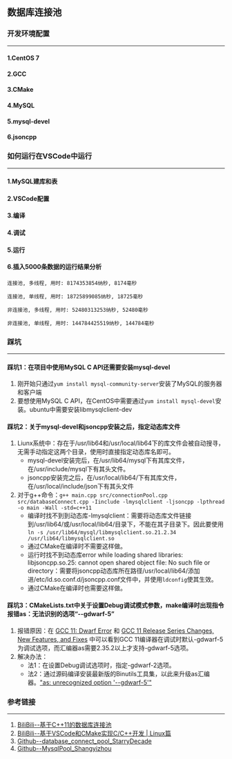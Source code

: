 ## 数据库连接池
### 开发环境配置
---
#### 1.CentOS 7
#### 2.GCC
#### 3.CMake
#### 4.MySQL
#### 5.mysql-devel
#### 6.jsoncpp
### 如何运行在VSCode中运行
---
#### 1.MySQL建库和表
#### 2.VSCode配置
#### 3.编译
#### 4.调试
#### 5.运行
#### 6.插入5000条数据的运行结果分析
```
连接池, 多线程, 用时: 8174353854纳秒, 8174毫秒

连接池, 单线程, 用时: 18725899085纳秒, 18725毫秒

非连接池, 多线程, 用时: 52480313253纳秒, 52480毫秒

非连接池, 单线程, 用时: 144784425519纳秒, 144784毫秒
```
### 踩坑
---
#### 踩坑1：在项目中使用MySQL C API还需要安装mysql-devel
1. 刚开始只通过`yum install mysql-community-server`安装了MySQL的服务器和客户端
2. 要想使用MySQL C API，在CentOS中需要通过`yum install mysql-devel`安装。ubuntu中需要安装libmysqlclient-dev
#### 踩坑2：关于mysql-devel和jsoncpp安装之后，指定动态库文件
1. Liunx系统中：存在于/usr/lib64和/usr/local/lib64下的库文件会被自动搜寻，无需手动指定这两个目录，使用时直接指定动态库名即可。
    - mysql-devel安装完后，在/usr/lib64/mysql下有其库文件，在/usr/include/mysql下有其头文件。
    - jsoncpp安装完之后，在/usr/local/lib64/下有其库文件，在/usr/local/include/json下有其头文件
2. 对于g++命令：`g++ main.cpp src/connectionPool.cpp src/databaseConnect.cpp -Iinclude -lmysqlclient -ljsoncpp -lpthread -o main -Wall -std=c++11`
    - 编译时找不到到动态库-lmysqlclient：需要将动态库文件链接到/usr/lib64/或/usr/local/lib64/目录下，不能在其子目录下。因此要使用`ln -s /usr/lib64/mysql/libmysqlclient.so.21.2.34 /usr/lib64/libmysqlclient.so`
    - 通过CMake在编译时不需要这样做。
    - 运行时找不到动态库error while loading shared libraries: libjsoncpp.so.25: cannot open shared object file: No such file or directory：需要将jsoncpp动态库所在路径/usr/local/lib64/添加进/etc/ld.so.conf.d/jsoncpp.conf文件中，并使用`ldconfig`使其生效。
    - 通过CMake在编译时也需要这样做。
#### 踩坑3：CMakeLists.txt中关于设置Debug调试模式参数，make编译时出现指令报错as：无法识别的选项“--gdwarf-5”
1. 报错原因：在 [GCC 11: Dwarf Error](https://github.com/crosstool-ng/crosstool-ng/issues/1546) 和 [GCC 11 Release Series Changes, New Features, and Fixes](https://gcc.gnu.org/gcc-11/changes.html) 中可以看到GCC 11编译器在调试时默认-gdwarf-5为调试选项，而汇编器as需要2.35.2以上才支持-gdwarf-5选项。
2. 解决办法：
   - 法1：在设置Debug调试选项时，指定-gdwarf-2选项。
   - 法2：通过源码编译安装最新版的Binutils工具集，以此来升级as汇编器。["as: unrecognized option '--gdwarf-5'"](https://www.qiniu.com/qfans/qnso-74000991#comments)
### 参考链接
---
1. [BiliBili--基于C++11的数据库连接池](https://www.bilibili.com/video/BV1Fr4y1s7w4?p=1)
2. [BiliBili--基于VSCode和CMake实现C/C++开发 | Linux篇](https://www.bilibili.com/video/BV1fy4y1b7TC/?p=1) 
3. [Github--database_connect_pool_StarryDecade](https://github.com/StarryDecade/database_connect_pool)
4. [Github--MysqlPool_Shangyizhou](https://github.com/Shangyizhou/MysqlPool)
